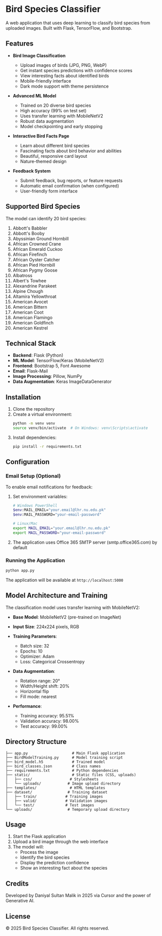 # Bird Species Classifier

A web application that uses deep learning to classify bird species from uploaded images. Built with Flask, TensorFlow, and Bootstrap.

## Features

- **Bird Image Classification**
  - Upload images of birds (JPG, PNG, WebP)
  - Get instant species predictions with confidence scores
  - View interesting facts about identified birds
  - Mobile-friendly interface
  - Dark mode support with theme persistence

- **Advanced ML Model**
  - Trained on 20 diverse bird species
  - High accuracy (99% on test set)
  - Uses transfer learning with MobileNetV2
  - Robust data augmentation
  - Model checkpointing and early stopping

- **Interactive Bird Facts Page**
  - Learn about different bird species
  - Fascinating facts about bird behavior and abilities
  - Beautiful, responsive card layout
  - Nature-themed design

- **Feedback System**
  - Submit feedback, bug reports, or feature requests
  - Automatic email confirmation (when configured)
  - User-friendly form interface

## Supported Bird Species

The model can identify 20 bird species:
1. Abbott's Babbler
2. Abbott's Booby
3. Abyssinian Ground Hornbill
4. African Crowned Crane
5. African Emerald Cuckoo
6. African Firefinch
7. African Oyster Catcher
8. African Pied Hornbill
9. African Pygmy Goose
10. Albatross
11. Albert's Towhee
12. Alexandrine Parakeet
13. Alpine Chough
14. Altamira Yellowthroat
15. American Avocet
16. American Bittern
17. American Coot
18. American Flamingo
19. American Goldfinch
20. American Kestrel

## Technical Stack

- **Backend**: Flask (Python)
- **ML Model**: TensorFlow/Keras (MobileNetV2)
- **Frontend**: Bootstrap 5, Font Awesome
- **Email**: Flask-Mail
- **Image Processing**: Pillow, NumPy
- **Data Augmentation**: Keras ImageDataGenerator

## Installation

1. Clone the repository
2. Create a virtual environment:
   ```bash
   python -m venv venv
   source venv/bin/activate  # On Windows: venv\Scripts\activate
   ```
3. Install dependencies:
   ```bash
   pip install -r requirements.txt
   ```

## Configuration

### Email Setup (Optional)
To enable email notifications for feedback:

1. Set environment variables:
   ```bash
   # Windows PowerShell
   $env:MAIL_EMAIL="your.email@lhr.nu.edu.pk"
   $env:MAIL_PASSWORD="your-email-password"

   # Linux/Mac
   export MAIL_EMAIL="your.email@lhr.nu.edu.pk"
   export MAIL_PASSWORD="your-email-password"
   ```

2. The application uses Office 365 SMTP server (smtp.office365.com) by default

### Running the Application

```bash
python app.py
```
The application will be available at `http://localhost:5000`

## Model Architecture and Training

The classification model uses transfer learning with MobileNetV2:

- **Base Model**: MobileNetV2 (pre-trained on ImageNet)
- **Input Size**: 224x224 pixels, RGB
- **Training Parameters**:
  - Batch size: 32
  - Epochs: 10
  - Optimizer: Adam
  - Loss: Categorical Crossentropy
  
- **Data Augmentation**:
  - Rotation range: 20°
  - Width/Height shift: 20%
  - Horizontal flip
  - Fill mode: nearest

- **Performance**:
  - Training accuracy: 95.51%
  - Validation accuracy: 98.00%
  - Test accuracy: 99.00%

## Directory Structure

```
├── app.py                    # Main Flask application
├── BirdModelTraining.py      # Model training script
├── bird_model.h5             # Trained model
├── bird_classes.json         # Class names
├── requirements.txt          # Python dependencies
├── static/                   # Static files (CSS, uploads)
│   ├── css/                 # Stylesheets
│   └── uploads/            # Image upload directory
├── templates/               # HTML templates
├── dataset/                # Training dataset
│   ├── train/             # Training images
│   ├── valid/             # Validation images
│   └── test/              # Test images
└── uploads/                # Temporary upload directory
```

## Usage

1. Start the Flask application
2. Upload a bird image through the web interface
3. The model will:
   - Process the image
   - Identify the bird species
   - Display the prediction confidence
   - Show an interesting fact about the species

## Credits

Developed by Daniyal Sultan Malik in 2025 via Cursor and the power of Generative AI.

## License

© 2025 Bird Species Classifier. All rights reserved. 